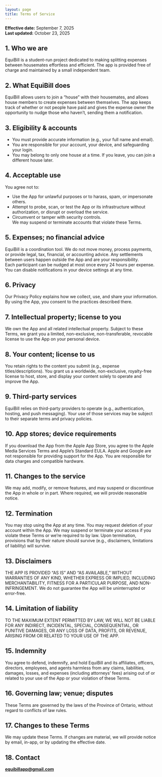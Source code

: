 ```yaml
---
layout: page
title: Terms of Service
---
```


<link rel="stylesheet" href="/legal-site/assets/css/custom.css">

**Effective date:** September 7, 2025  
**Last updated:** October 23, 2025

## 1. Who we are
EquiBill is a student-run project dedicated to making splitting expenses between housemates effortless and efficient. The app is provided free of charge and maintained by a small independent team.

## 2. What EquiBill does
EquiBill allows users to join a “house” with their housemates, and allows house members to create expenses between themselves. The app keeps track of whether or not people have paid and gives the expense owner the opportunity to nudge those who haven’t, sending them a notification.

## 3. Eligibility & accounts
- You must provide accurate information (e.g., your full name and email).
- You are responsible for your account, your device, and safeguarding your login.
- You may belong to only one house at a time. If you leave, you can join a different house later.

## 4. Acceptable use
You agree not to:
- Use the App for unlawful purposes or to harass, spam, or impersonate others.
- Attempt to probe, scan, or test the App or its infrastructure without authorization, or disrupt or overload the service.
- Circumvent or tamper with security controls.  
We may suspend or terminate accounts that violate these Terms.

## 5. Expenses; no financial advice
EquiBill is a coordination tool. We do not move money, process payments, or provide legal, tax, financial, or accounting advice. Any settlements between users happen outside the App and are your responsibility.  
Each participant can be nudged at most once every 24 hours per expense. You can disable notifications in your device settings at any time.

## 6. Privacy
Our Privacy Policy explains how we collect, use, and share your information. By using the App, you consent to the practices described there.

## 7. Intellectual property; license to you
We own the App and all related intellectual property. Subject to these Terms, we grant you a limited, non-exclusive, non-transferable, revocable license to use the App on your personal device.

## 8. Your content; license to us
You retain rights to the content you submit (e.g., expense titles/descriptions). You grant us a worldwide, non-exclusive, royalty-free license to host, store, and display your content solely to operate and improve the App.

## 9. Third-party services
EquiBill relies on third-party providers to operate (e.g., authentication, hosting, and push messaging). Your use of those services may be subject to their separate terms and privacy policies.

## 10. App stores; device requirements
If you download the App from the Apple App Store, you agree to the Apple Media Services Terms and Apple’s Standard EULA. Apple and Google are not responsible for providing support for the App. You are responsible for data charges and compatible hardware.

## 11. Changes to the service
We may add, modify, or remove features, and may suspend or discontinue the App in whole or in part. Where required, we will provide reasonable notice.

## 12. Termination
You may stop using the App at any time. You may request deletion of your account within the App. We may suspend or terminate your access if you violate these Terms or we’re required to by law. Upon termination, provisions that by their nature should survive (e.g., disclaimers, limitations of liability) will survive.

## 13. Disclaimers
THE APP IS PROVIDED “AS IS” AND “AS AVAILABLE,” WITHOUT WARRANTIES OF ANY KIND, WHETHER EXPRESS OR IMPLIED, INCLUDING MERCHANTABILITY, FITNESS FOR A PARTICULAR PURPOSE, AND NON-INFRINGEMENT. We do not guarantee the App will be uninterrupted or error-free.

## 14. Limitation of liability
TO THE MAXIMUM EXTENT PERMITTED BY LAW, WE WILL NOT BE LIABLE FOR ANY INDIRECT, INCIDENTAL, SPECIAL, CONSEQUENTIAL, OR PUNITIVE DAMAGES, OR ANY LOSS OF DATA, PROFITS, OR REVENUE, ARISING FROM OR RELATED TO YOUR USE OF THE APP.

## 15. Indemnity
You agree to defend, indemnify, and hold EquiBill and its affiliates, officers, directors, employees, and agents harmless from any claims, liabilities, damages, losses, and expenses (including attorneys’ fees) arising out of or related to your use of the App or your violation of these Terms.

## 16. Governing law; venue; disputes
These Terms are governed by the laws of the Province of Ontario, without regard to conflicts of law rules.

## 17. Changes to these Terms
We may update these Terms. If changes are material, we will provide notice by email, in-app, or by updating the effective date.

## 18. Contact
**equibillapp@gmail.com**
